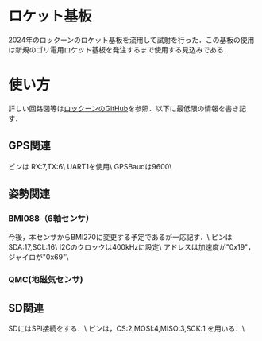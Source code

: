 # ロケット基板
2024年のロックーンのロケット基板を流用して試射を行った．この基板の使用は新規のゴリ電用ロケット基板を発注するまで使用する見込みである．
# 使い方
詳しい回路図等は[ロックーンのGitHub](hardware/modules/Rocket)を参照．以下に最低限の情報を書き記す．

## GPS関連
ピンは RX:7,TX:6\\
UART1を使用\\
GPSBaudは9600\\

## 姿勢関連
### BMI088（6軸センサ）
今後，本センサからBMI270に変更する予定であるが一応記す．\\
ピンはSDA:17,SCL:16\\
I2Cのクロックは400kHzに設定\\
アドレスは加速度が"0x19"，ジャイロが"0x69"\\

### QMC(地磁気センサ)

## SD関連
SDにはSPI接続をする．\\
ピンは，CS:2,MOSI:4,MISO:3,SCK:1 を用いる．\\
